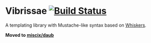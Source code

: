 # Vibrissae [![Build Status](https://travis-ci.org/decanat/vibrissae.svg)](https://travis-ci.org/decanat/vibrissae)

A templating library with Mustache-like syntax based on [Whiskers](https://github.com/gsf/whiskers.js).

**Moved to [miscix/daub](https://github.com/miscix/daub)**